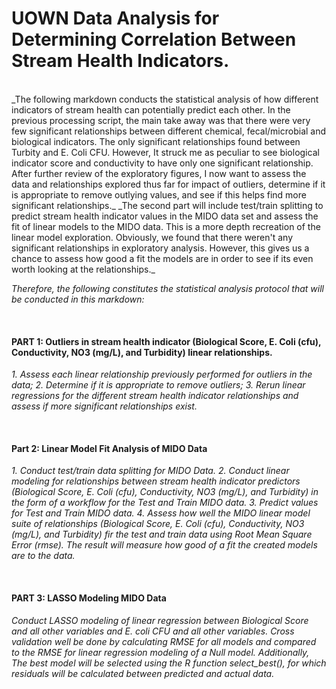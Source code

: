 # UOWN Data Analysis for Determining Correlation Between Stream Health Indicators.
</br>
_The following markdown conducts the statistical analysis of how different indicators of stream health can potentially predict each other. In the previous processing script, the main take away was that there were very few significant relationships between different chemical, fecal/microbial and biological indicators. The only significant relationships found between Turbity and E. Coli CFU. However, It struck me as peculiar to see biological indicator score and conductivity to have only one significant relationship. After further review of the exploratory figures, I now want to assess the data and relationships explored thus far for impact of outliers, determine if it is appropriate to remove outlying values, and see if this helps find more significant relationships._
_The second part will include test/train splitting to predict stream health indicator values in the MIDO data set and assess the fit of linear models to the MIDO data. This is a more depth recreation of the linear model exploration. Obviously, we found that there weren't any significant relationships in exploratory analysis. However, this gives us a chance to assess how good a fit the models are in order to see if its even worth looking at the relationships._ 

</br>

_Therefore, the following constitutes the statistical analysis protocol that will be conducted in this markdown:_

</br>

#### PART 1: Outliers in stream health indicator (Biological Score, E. Coli (cfu), Conductivity, NO3 (mg/L), and Turbidity) linear relationships.
_1. Assess each linear relationship previously performed for outliers in the data;_
_2. Determine if it is appropriate to remove outliers;_
_3. Rerun linear regressions for the different stream health indicator relationships and assess if more significant relationships exist._

</br>

#### Part 2: Linear Model Fit Analysis of MIDO Data
_1. Conduct test/train data splitting for MIDO Data._
_2. Conduct linear modeling for relationships between stream health indicator predictors (Biological Score, E. Coli (cfu), Conductivity, NO3 (mg/L), and Turbidity) in the form of a workflow for the Test and Train MIDO data._
_3. Predict values for Test and Train MIDO data._
_4. Assess how well the MIDO linear model suite of relationships (Biological Score, E. Coli (cfu), Conductivity, NO3 (mg/L), and Turbidity) fir the test and train data using Root Mean Square Error (rmse). The result will measure how good of a fit the created models are to the data._

</br>

#### PART 3: LASSO Modeling MIDO Data
_Conduct LASSO modeling of linear regression between Biological Score and all other variables and E. coli CFU and all other variables. Cross validation well be done by calculating RMSE for all models and compared to the RMSE for linear regression modeling of a Null model. Additionally, The best model will be selected using the R function select_best(), for which residuals will be calculated between predicted and actual data._

